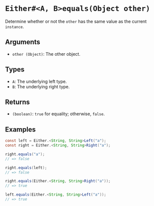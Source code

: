 # `Either#<A, B>equals(Object other)`

Determine whether or not the `other` has the same value as the current `instance`.

## Arguments

* `other (Object)`: The other object.

## Types

* `A`: The underlying left type.
* `B`: The underlying right type.

## Returns

* `(boolean)`: `true` for equality; otherwise, `false`.

## Examples

```java
const left = Either.<String, String>Left("a");
const right = Either.<String, String>Right("a");

right.equals("a");
// => false

right.equals(left);
// => false

right.equals(Either.<String, String>Right("a"));
// => true

left.equals(Either.<String, String>Left("a"));
// => true
```
